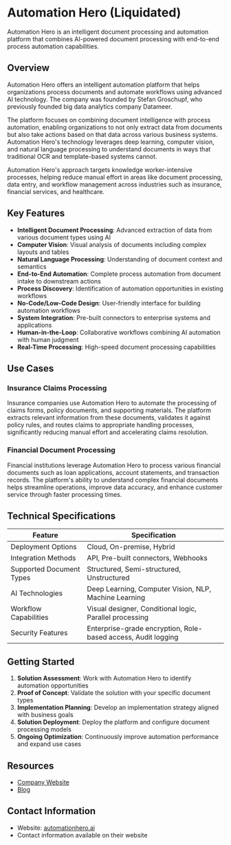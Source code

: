 # Automation Hero (Liquidated)

Automation Hero is an intelligent document processing and automation platform that combines AI-powered document processing with end-to-end process automation capabilities.

## Overview

Automation Hero offers an intelligent automation platform that helps organizations process documents and automate workflows using advanced AI technology. The company was founded by Stefan Groschupf, who previously founded big data analytics company Datameer.

The platform focuses on combining document intelligence with process automation, enabling organizations to not only extract data from documents but also take actions based on that data across various business systems. Automation Hero's technology leverages deep learning, computer vision, and natural language processing to understand documents in ways that traditional OCR and template-based systems cannot.

Automation Hero's approach targets knowledge worker-intensive processes, helping reduce manual effort in areas like document processing, data entry, and workflow management across industries such as insurance, financial services, and healthcare.

## Key Features

- **Intelligent Document Processing**: Advanced extraction of data from various document types using AI
- **Computer Vision**: Visual analysis of documents including complex layouts and tables
- **Natural Language Processing**: Understanding of document context and semantics
- **End-to-End Automation**: Complete process automation from document intake to downstream actions
- **Process Discovery**: Identification of automation opportunities in existing workflows
- **No-Code/Low-Code Design**: User-friendly interface for building automation workflows
- **System Integration**: Pre-built connectors to enterprise systems and applications
- **Human-in-the-Loop**: Collaborative workflows combining AI automation with human judgment
- **Real-Time Processing**: High-speed document processing capabilities

## Use Cases

### Insurance Claims Processing

Insurance companies use Automation Hero to automate the processing of claims forms, policy documents, and supporting materials. The platform extracts relevant information from these documents, validates it against policy rules, and routes claims to appropriate handling processes, significantly reducing manual effort and accelerating claims resolution.

### Financial Document Processing

Financial institutions leverage Automation Hero to process various financial documents such as loan applications, account statements, and transaction records. The platform's ability to understand complex financial documents helps streamline operations, improve data accuracy, and enhance customer service through faster processing times.

## Technical Specifications

| Feature | Specification |
|---------|---------------|
| Deployment Options | Cloud, On-premise, Hybrid |
| Integration Methods | API, Pre-built connectors, Webhooks |
| Supported Document Types | Structured, Semi-structured, Unstructured |
| AI Technologies | Deep Learning, Computer Vision, NLP, Machine Learning |
| Workflow Capabilities | Visual designer, Conditional logic, Parallel processing |
| Security Features | Enterprise-grade encryption, Role-based access, Audit logging |

## Getting Started

1. **Solution Assessment**: Work with Automation Hero to identify automation opportunities
2. **Proof of Concept**: Validate the solution with your specific document types
3. **Implementation Planning**: Develop an implementation strategy aligned with business goals
4. **Solution Deployment**: Deploy the platform and configure document processing models
5. **Ongoing Optimization**: Continuously improve automation performance and expand use cases

## Resources

- [Company Website](https://automationhero.ai/)
- [Blog](https://automationhero.ai/blog/)

## Contact Information

- Website: [automationhero.ai](https://automationhero.ai/)
- Contact information available on their website
